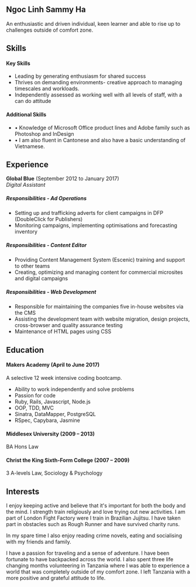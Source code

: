 ## Ngoc Linh Sammy Ha

An enthusiastic and driven individual, keen learner and able to rise up to challenges outside of comfort zone.

## Skills

#### Key Skills

- Leading by generating enthusiasm for shared success
- Thrives on demanding environments- creative approach to managing timescales and workloads.
- Independently assessed as working well with all levels of staff, with a can do attitude


#### Additional Skills

- •	Knowledge of Microsoft Office product lines and Adobe family such as Photoshop and InDesign
- •	I am also fluent in Cantonese and also have a basic understanding of Vietnamese.

## Experience
**Global Blue** (September 2012 to January 2017)    
*Digital Assistant*<br />
##### Responsibilities - Ad Operations
-	Setting up and trafficking adverts for client campaigns in DFP (DoubleClick for Publishers)
-	Monitoring campaigns, implementing optimisations and forecasting inventory
##### Responsibilities - Content Editor
-	Providing Content Management System (Escenic) training and support to other teams
-	Creating, optimizing and managing content for commercial microsites and digital campaigns
##### Responsibilities - Web Development
-	Responsible for maintaining the companies five in-house websites via the CMS
-	Assisting the development team with website migration, design projects, cross-browser and quality assurance testing
-	Maintenance of HTML pages using CSS


## Education
#### Makers Academy (April to June 2017)
A selective 12 week intensive coding bootcamp.

- Ability to work independently and solve problems
- Passion for code
- Ruby, Rails, Javascript, Node.js
- OOP, TDD, MVC
- Sinatra, DataMapper, PostgreSQL
- RSpec, Capybara, Jasmine

#### Middlesex University (2009 – 2013)
BA Hons Law

#### Christ the King Sixth-Form College (2007 – 2009)
3 A-levels Law, Sociology & Psychology

## Interests
I enjoy keeping active and believe that it's important for both the body and the mind. I strength train religiously and love trying out new activities. I am part of London Fight Factory were I train in Brazilian Jujitsu. I have taken part in obstacles such as Rough Runner and have survived charity runs.

In my spare time I also enjoy reading crime novels, eating and socialising with my friends and family.

I have a passion for traveling and a sense of adventure. I have been fortunate to have backpacked across the world. I also spent three life changing months volunteering in Tanzania where I was able to experience a world that was completely outside of my comfort zone. I left Tanzania with a more positive and grateful attitude to life.
